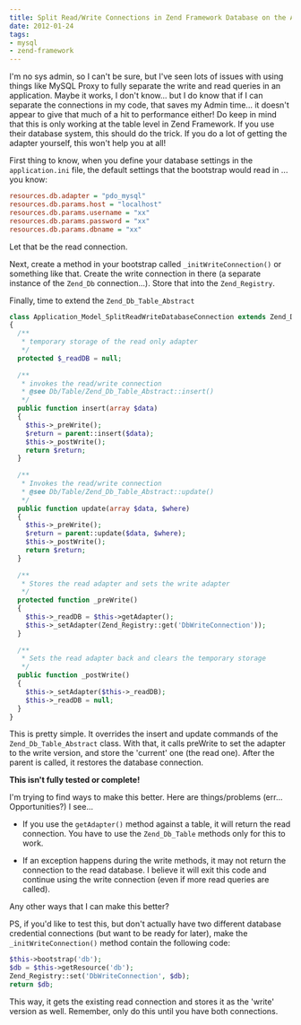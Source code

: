 ```yaml
---
title: Split Read/Write Connections in Zend Framework Database on the Application Level
date: 2012-01-24
tags:
- mysql
- zend-framework
---
```

I'm no sys admin, so I can't be sure, but I've seen lots of issues with using things like MySQL Proxy to fully separate the write and read queries in an application.  Maybe it works, I don't know... but I do know that if I can separate the connections in my code, that saves my Admin time... it doesn't appear to give that much of a hit to performance either!  Do keep in mind that this is only working at the table level in Zend Framework.  If you use their database system, this should do the trick.  If you do a lot of getting the adapter yourself, this won't help you at all!

<!--more-->

First thing to know, when you define your database settings in the `application.ini` file, the default settings that the bootstrap would read in ... you know: 
    
```ini
resources.db.adapter = "pdo_mysql"
resources.db.params.host = "localhost"
resources.db.params.username = "xx"
resources.db.params.password = "xx"
resources.db.params.dbname = "xx"
```

Let that be the read connection.

Next, create a method in your bootstrap called `_initWriteConnection()` or something like that.  Create the write connection in there (a separate instance of the `Zend_Db` connection...).  Store that into the `Zend_Registry`.

Finally, time to extend the `Zend_Db_Table_Abstract`

```php
class Application_Model_SplitReadWriteDatabaseConnection extends Zend_Db_Table_Abstract
{
  /**
   * temporary storage of the read only adapter
   */
  protected $_readDB = null;
    
  /**
   * invokes the read/write connection
   * @see Db/Table/Zend_Db_Table_Abstract::insert()
   */
  public function insert(array $data)
  {
    $this->_preWrite();
    $return = parent::insert($data);
    $this->_postWrite();
    return $return;
  }
    
  /**
   * Invokes the read/write connection
   * @see Db/Table/Zend_Db_Table_Abstract::update()
   */
  public function update(array $data, $where)
  {
    $this->_preWrite();
    $return = parent::update($data, $where);
    $this->_postWrite();
    return $return;
  }
    
  /**
   * Stores the read adapter and sets the write adapter
   */
  protected function _preWrite()
  {
    $this->_readDB = $this->getAdapter();
    $this->_setAdapter(Zend_Registry::get('DbWriteConnection'));
  }
    
  /**
   * Sets the read adapter back and clears the temporary storage
   */
  public function _postWrite()
  {
    $this->_setAdapter($this->_readDB);
    $this->_readDB = null;
  }
}
```

This is pretty simple.  It overrides the insert and update commands of the `Zend_Db_Table_Abstract` class.  With that, it calls preWrite to set the adapter to the write version, and store the 'current' one (the read one).  After the parent is called, it restores the database connection.

**This isn't fully tested or complete!**

I'm trying to find ways to make this better.  Here are things/problems (err... Opportunities?) I see...

  * If you use the `getAdapter()` method against a table, it will return the read connection.  You have to use the `Zend_Db_Table` methods only for this to work.

  * If an exception happens during the write methods, it may not return the connection to the read database.  I believe it will exit this code and continue using the write connection (even if more read queries are called).

Any other ways that I can make this better?

PS, if you'd like to test this, but don't actually have two different database credential connections (but want to be ready for later), make the `_initWriteConnection()` method contain the following code:

```php
$this->bootstrap('db');
$db = $this->getResource('db');
Zend_Registry::set('DbWriteConnection', $db);
return $db;
```

This way, it gets the existing read connection and stores it as the 'write' version as well.  Remember, only do this until you have both connections.
